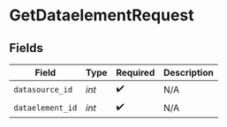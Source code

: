 # GetDataelementRequest


## Fields

| Field              | Type               | Required           | Description        |
| ------------------ | ------------------ | ------------------ | ------------------ |
| `datasource_id`    | *int*              | :heavy_check_mark: | N/A                |
| `dataelement_id`   | *int*              | :heavy_check_mark: | N/A                |